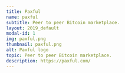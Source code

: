 ```yaml
---
title: Paxful
name: paxful
subtitle: Peer to peer Bitcoin marketplace.
layout: 2019_default
modal-id: 1
img: paxful.png
thumbnail: paxful.png
alt: Paxful logo
topic: Peer to peer Bitcoin marketplace.
description: https://paxful.com/
---
```

